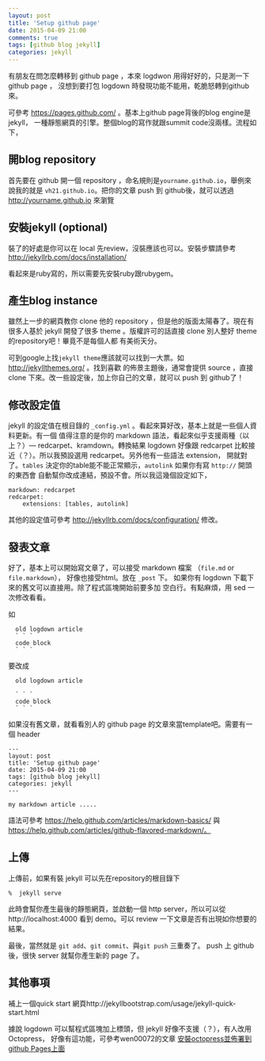 ```yaml
---
layout: post
title: 'Setup github page'
date: 2015-04-09 21:00
comments: true
tags: [github blog jekyll]
categories: jekyll
---
```


有朋友在問怎麼轉移到 github page ，本來 logdwon 用得好好的，只是測一下 github page ，
沒想到要打包 logdown 時發現功能不能用，乾脆怒轉到github來。

可參考 https://pages.github.com/ 。基本上github page背後的blog engine是jekyll，
一種靜態網頁的引擎。整個blog的寫作就跟summit code沒兩樣。流程如下，

## 開blog repository

首先要在 github 開一個 repository ，命名規則是`yourname.github.io`，舉例來說我的就是
`vh21.github.io`。把你的文章 push 到 github後，就可以透過 http://yourname.github.io 來瀏覽

## 安裝jekyll (optional)

裝了的好處是你可以在 local 先review，沒裝應該也可以。安裝步驟請參考
http://jekyllrb.com/docs/installation/

看起來是ruby寫的，所以需要先安裝ruby跟rubygem。

## 產生blog instance

雖然上一步的網頁教你 clone 他的 repository ，但是他的版面太陽春了。現在有很多人基於 jekyll
開發了很多 theme 。版權許可的話直接 clone 別人整好 theme 的repository吧！畢竟不是每個人都
有美術天分。

可到google上找`jekyll theme`應該就可以找到一大票。如 http://jekyllthemes.org/ 。找到喜歡
的佈景主題後，通常會提供 source ，直接 clone 下來。改一些設定後，加上你自己的文章，就可以
push 到 github了！

## 修改設定值

jekyll 的設定值在根目錄的 `_config.yml` 。看起來算好改，基本上就是一些個人資料更新。有一個
值得注意的是你的 markdown 語法，看起來似乎支援兩種（以上？）—  redcarpet、kramdown。轉換結果
 logdown 好像跟 redcarpet 比較接近（？）。所以我預設選用 redcarpet。另外他有一些語法 extension，
開就對了。`tables` 決定你的table能不能正常顯示，`autolink` 如果你有寫 `http://` 開頭的東西會
自動幫你改成連結，預設不會。所以我這幾個設定如下，

```
markdown: redcarpet
redcarpet:
    extensions: [tables, autolink]
```

其他的設定值可參考 http://jekyllrb.com/docs/configuration/ 修改。

## 發表文章

好了，基本上可以開始寫文章了，可以接受 markdown 檔案 （`file.md` or `file.markdown`），
好像也接受html。放在 `_post` 下。
如果你有 logdown 下載下來的舊文可以直接用。除了程式區塊開始前要多加
空白行。有點麻煩，用 sed 一次修改看看。

如

```
  old logdown article
  ` ` `
  code block
  ` ` `
```

要改成

```
  old logdown article

  ` ` `
  code block
  ` ` `
```

如果沒有舊文章，就看看別人的 github page 的文章來當template吧。需要有一個 header

```
---
layout: post
title: 'Setup github page'
date: 2015-04-09 21:00
tags: [github blog jekyll]
categories: jekyll
---

my markdown article .....

```

語法可參考
https://help.github.com/articles/markdown-basics/ 與
https://help.github.com/articles/github-flavored-markdown/。

## 上傳

上傳前，如果有裝 jekyll 可以先在repository的根目錄下

```
%  jekyll serve

```

此時會幫你產生最後的靜態網頁，並啟動一個 http server，所以可以從 http://localhost:4000 看到
demo。可以 review 一下文章是否有出現如你想要的結果。

最後，當然就是 `git add`、`git commit`、與`git push` 三重奏了。 push 上 github 後，很快
server 就幫你產生新的 page 了。

## 其他事項

補上一個quick start 網頁http://jekyllbootstrap.com/usage/jekyll-quick-start.html

據說 logdown 可以幫程式區塊加上標頭，但 jekyll 好像不支援（？），有人改用 Octopress，
好像有這功能，可參考wen00072的文章
[安裝octopress並佈署到github Pages上面](http://wen00072.github.io/blog/2015/03/25/octopress-installed-and-deployed-on-the-github-pages/)
